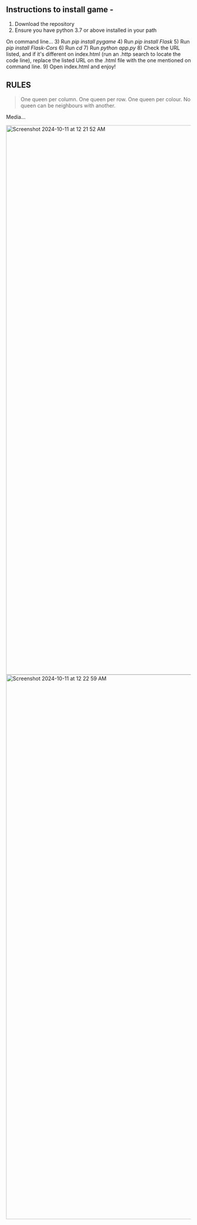 
## Instructions to install game - 

1) Download the repository
2) Ensure you have python 3.7 or above installed in your path

On command line...
3) Run *pip install pygame* 
4) Run *pip install Flask* 
5) Run *pip install Flask-Cors* 
6) Run *cd <path to downloaded repository>* 
7) Run *python app.py* 
8) Check the URL listed, and if it's different on index.html (run an .http search to locate the code line), replace the listed URL on the .html file with the one mentioned on command line.
9) Open index.html and enjoy!

## RULES 

> One queen per column.
> One queen per row.
> One queen per colour.
> No queen can be neighbours with another.

Media...

<img width="1494" alt="Screenshot 2024-10-11 at 12 21 52 AM" src="https://github.com/user-attachments/assets/51db7073-6da6-40a2-b61a-67088e393d28">

<img width="1481" alt="Screenshot 2024-10-11 at 12 22 59 AM" src="https://github.com/user-attachments/assets/7fd3a6ea-4a92-49f9-be5b-bd7e0b5250aa">


